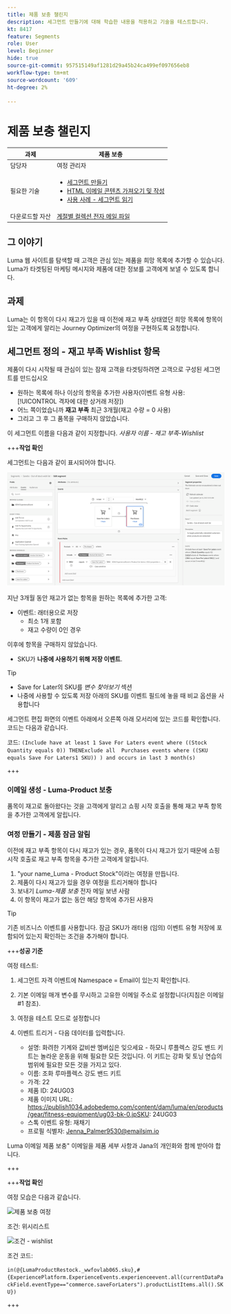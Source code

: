```yaml
---
title: 제품 보충 챌린지
description: 세그먼트 만들기에 대해 학습한 내용을 적용하고 기술을 테스트합니다.
kt: 8417
feature: Segments
role: User
level: Beginner
hide: true
source-git-commit: 957515149af1281d29a45b24ca499ef097656eb8
workflow-type: tm+mt
source-wordcount: '609'
ht-degree: 2%

---
```



# 제품 보충 챌린지

| 과제 | 제품 보충 |
|---|---|
| 담당자 | 여정 관리자 |
| 필요한 기술 | <ul><li>[세그먼트 만들기](https://experienceleague.adobe.com/docs/journey-optimizer-learn/tutorials/create-segments.html?lang=en)</li><li> [HTML 이메일 콘텐츠 가져오기 및 작성](https://experienceleague.adobe.com/docs/journey-optimizer-learn/tutorials/create-messages/import-and-author-html-email-content.html?lang=en)</li><li>[사용 사례 - 세그먼트 읽기](https://experienceleague.adobe.com/docs/journey-optimizer-learn/tutorials/create-journeys/use-case-read-segment.html?lang=en)</li> |
| 다운로드할 자산 | [계절별 컬렉션 전자 메일 파일](/help/challenges/assets/email-assets/emails-seasonal-collection-announcement.zip) |

## 그 이야기

Luma 웹 사이트를 탐색할 때 고객은 관심 있는 제품을 희망 목록에 추가할 수 있습니다. Luma가 타겟팅된 마케팅 메시지와 제품에 대한 정보를 고객에게 보낼 수 있도록 합니다.

## 과제

Luma는 이 항목이 다시 재고가 있을 때 이전에 재고 부족 상태였던 희망 목록에 항목이 있는 고객에게 알리는 Journey Optimizer의 여정을 구현하도록 요청합니다.

## 세그먼트 정의 - 재고 부족 Wishlist 항목

제품이 다시 시작될 때 관심이 있는 잠재 고객을 타겟팅하려면 고객으로 구성된 세그먼트를 만드십시오

* 원하는 목록에 하나 이상의 항목을 추가한 사용자(이벤트 유형 사용: [!UICONTROL 격자에 대한 상거래 저장])
* 어느 쪽이었습니까 **재고 부족** 최근 3개월(재고 수량 = 0 사용)
* 그리고 그 후 그 품목을 구매하지 않았습니다.

이 세그먼트 이름을 다음과 같이 지정합니다. *사용자 이름 - 재고 부족-Wishlist*

+++**작업 확인**

세그먼트는 다음과 같이 표시되어야 합니다.

![세그먼트 - 재고 부족 Wishlist 항목](/help/challenges/assets/C1-S2.png)

지난 3개월 동안 재고가 없는 항목을 원하는 목록에 추가한 고객:

* 이벤트: 래터용으로 저장
   * 최소 1개 포함
   * 재고 수량이 0인 경우

이후에 항목을 구매하지 않았습니다.

* SKU가 **나중에 사용하기 위해 저장 이벤트**.

>[!TIP]
> * Save for Later의 SKU를 *변수 찾아보기* 섹션
> * 나중에 사용할 수 있도록 저장 아래의 SKU를 이벤트 필드에 놓을 때 비교 옵션을 사용합니다


세그먼트 편집 화면의 이벤트 아래에서 오른쪽 아래 모서리에 있는 코드를 확인합니다. 코드는 다음과 같습니다.

코드:
```(Include have at least 1 Save For Laters event where ((Stock Quantity equals 0)) THENExclude all  Purchases events where ((SKU equals Save For Laters1 SKU)) ) and occurs in last 3 month(s)```

+++

### 이메일 생성 - Luma-Product 보충

품목이 재고로 돌아왔다는 것을 고객에게 알리고 쇼핑 시작 호출을 통해 재고 부족 항목을 추가한 고객에게 알립니다.

### 여정 만들기 - 제품 잠금 알림

이전에 재고 부족 항목이 다시 재고가 있는 경우, 품목이 다시 재고가 있기 때문에 쇼핑 시작 호출로 재고 부족 항목을 추가한 고객에게 알립니다.

1. &quot;your name_Luma - Product Stock&quot;이라는 여정을 만듭니다.
1. 제품이 다시 재고가 있을 경우 여정을 트리거해야 합니다
1. 보내기 *Luma-제품 보충* 전자 메일 보낸 사람
1. 이 항목이 재고가 없는 동안 해당 항목에 추가된 사용자

>[!TIP]
>
> 기존 비즈니스 이벤트를 사용합니다. 잠금 SKU가 래터용 (임의) 이벤트 유형 저장에 포함되어 있는지 확인하는 조건을 추가해야 합니다.

+++**성공 기준**

여정 테스트:

1. 세그먼트 자격 이벤트에 Namespace = Email이 있는지 확인합니다.
1. 기본 이메일 매개 변수를 무시하고 고유한 이메일 주소로 설정합니다(지침은 이메일 #1 참조).
1. 여정을 테스트 모드로 설정합니다
1. 이벤트 트리거 - 다음 데이터를 입력합니다.

   * 설명: 화려한 기계와 값비싼 멤버십은 잊으세요 - 하모니 루플렉스 강도 밴드 키트는 놀라운 운동을 위해 필요한 모든 것입니다. 이 키트는 강화 및 토닝 연습의 범위에 필요한 모든 것을 가지고 있다.
   * 이름: 조화 루마플렉스 강도 밴드 키트
   * 가격: 22
   * 제품 ID: 24UG03
   * 제품 이미지 URL: https://publish1034.adobedemo.com/content/dam/luma/en/products/gear/fitness-equipment/ug03-bk-0.jpSKU: 24UG03
   * 스톡 이벤트 유형: 재채기
   * 프로필 식별자: Jenna_Palmer9530@emailsim.io

Luma 이메일 제품 보충&quot; 이메일을 제품 세부 사항과 Jana의 개인화와 함께 받아야 합니다.

+++

+++**작업 확인**

여정 모습은 다음과 같습니다.

![제품 보충 여정](/help/challenges/assets/c3-j3-journey.png)

조건: 위시리스트

![조건 - wishlist](/help/challenges/assets/c3-j3-condition.png)

조건 코드:

```in(@{LumaProductRestock._wwfovlab065.sku},#{ExperiencePlatform.ExperienceEvents.experienceevent.all(currentDataPackField.eventType=="commerce.saveForLaters").productListItems.all().SKU})```

+++
